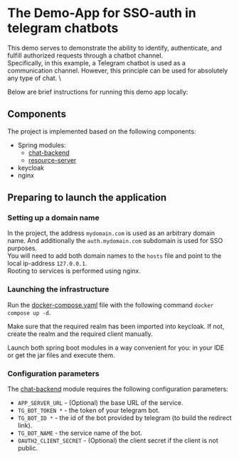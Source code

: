 # The Demo-App for SSO-auth in telegram chatbots

This demo serves to demonstrate the ability to identify, authenticate, and fulfill authorized requests through a chatbot 
channel.  
Specifically, in this example, a Telegram chatbot is used as a communication channel. However, this principle can be used for absolutely any type of chat.  \
  

Below are brief instructions for running this demo app locally:

## Components 

The project is implemented based on the following components:

- Spring modules:
  - [chat-backend](./chat-backend)
  - [resource-server](./resource-server)
- keycloak
- nginx

## Preparing to launch the application

### Setting up a domain name

In the project, the address `mydomain.com` is used as an arbitrary domain name. And additionally the `auth.mydomain.com` 
 subdomain is used for SSO purposes.  
You will need to add both domain names to the `hosts` file and point to the local ip-address ``127.0.0.1``.  
Rooting to services is performed using nginx.

### Launching the infrastructure

Run the [docker-compose.yaml](docker-compose.yaml) file with the following command `docker compose up -d`.  

Make sure that the required realm has been imported into keycloak. If not, create the realm and the required client manually.

Launch both spring boot modules in a way convenient for you: in your IDE or get the jar files and execute them.

### Configuration parameters

The [chat-backend](./chat-backend) module requires the following configuration parameters:

- `APP_SERVER_URL` - (Optional) the base URL of the service.
- `TG_BOT_TOKEN *` - the token of your telegram bot.
- `TG_BOT_ID *` - the id of the bot provided by telegram (to build the redirect link).
- `TG_BOT_NAME` - the service name of the bot.
- `OAUTH2_CLIENT_SECRET` - (Optional) the client secret if the client is not public.